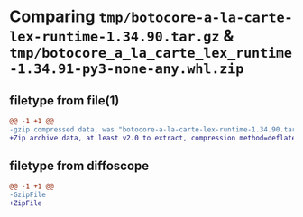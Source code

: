 # Comparing `tmp/botocore-a-la-carte-lex-runtime-1.34.90.tar.gz` & `tmp/botocore_a_la_carte_lex_runtime-1.34.91-py3-none-any.whl.zip`

## filetype from file(1)

```diff
@@ -1 +1 @@
-gzip compressed data, was "botocore-a-la-carte-lex-runtime-1.34.90.tar", last modified: Wed Apr 24 01:02:18 2024, max compression
+Zip archive data, at least v2.0 to extract, compression method=deflate
```

## filetype from diffoscope

```diff
@@ -1 +1 @@
-GzipFile
+ZipFile
```

